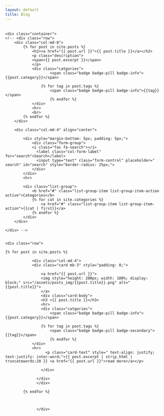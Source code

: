 ```yaml
---
layout: default
title: Blog
---
```


<!-- This loops through the paginated posts -->
<div style="margin-top: 2rem; margin-bottom: 2rem;">

	<div class="container">
	<!-- <div class="row">
		<div class="col-md-8">
			{% for post in site.posts %}
				<h2><a href="{{ post.url }}">{{ post.title }}</a></h2>
				<p class="description">
				<span>{{ post.excerpt }}</span>
				</p>
				<div class="catgories">
						<span class="badge badge-pill badge-info">{{post.category}}</span>

					{% for tag in post.tags %}
						<span class="badge badge-pill badge-info">{{tag}}</span>
						{% endfor %}
				</div>
				<hr>
				<br>
			{% endfor %}
		</div>

		<div class="col-md-4" align="center">

			<div style="margin-bottom: 5px; padding: 5px;">
				<div class="form-group">
				<i class="fas fa-search"></i>
				  <label class="col-form-label" for="search">Search</label>
				  <input type="text" class="form-control" placeholder=" search" id="search" style="border-radius: 25px;">
				</div>
			</div>
			<hr>
			
			<div class="list-group">
				<b href="#" class="list-group-item list-group-item-action active">Categories</b>
				{% for cat in site.categories %}
					<a href="#" class="list-group-item list-group-item-action">{{cat | first}}</a>
				{% endfor %}
			</div>
		</div>

	</div> -->


	<div class="row">

	{% for post in site.posts %}

				<div class="col-md-4">
				<div class="card mb-3" style="padding: 0;">
					
					<a href="{{ post.url }}">
					<img style="height: 200px; width: 100%; display: block;" src="/assets/posts_img/{{post.title}}.png" alt="{{post.title}}">
					</a>
					<div class="card-body">
					<h3 >{{ post.title }}</h3>
					<hr>
					<div class="catgories">
						<span class="badge badge-pill badge-info">{{post.category}}</span>

					{% for tag in post.tags %}
						<span class="badge badge-pill badge-secondary">{{tag}}</span>
						{% endfor %}
				</div>
				<hr>
					  <p class="card-text" style=" text-align: justify; text-justify: inter-word;">{{ post.excerpt | strip_html | truncatewords:20 }} <a href="{{ post.url }}">read more</a></p>
					  
					</div>
					
				  </div>
				  </div>

			{% endfor %}

	

				  </div>

</div>



</div>

